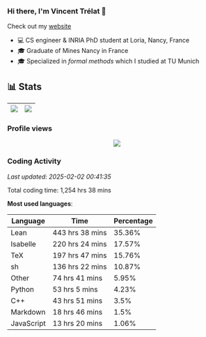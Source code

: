 ### Hi there, I'm Vincent Trélat 👋

Check out my [website](https://vtrelat.github.io)

-   💻 CS engineer & INRIA PhD student at Loria, Nancy, France
-   🎓 Graduate of Mines Nancy in France
-   🎓 Specialized in _formal methods_ which I studied at TU Munich

## 📊 **Stats**

| <img align="center" src="https://readme-stats.clckblog.space/api?username=VTrelat&show_icons=true&include_all_commits=true&theme=tokyonight&hide_border=true" /> | <img align="center" src="https://readme-stats.clckblog.space/api/top-langs/?username=VTrelat&layout=compact&theme=tokyonight&hide_border=true" /> |
| ---------------------------------------------------------------------------------------------------------------------------------------------------------------- | ------------------------------------------------------------------------------------------------------------------------------------------------- |

### Profile views

<p align="center">
 <img src="https://profile-counter.glitch.me/VTrelat/count.svg" />
</p>

<!--automations-->
### Coding Activity
_Last updated: 2025-02-02 00:41:35_

Total coding time: 1,254 hrs 38 mins

**Most used languages**:

| Language | Time | Percentage |
| ------------- | ------------- | ------------- |
| Lean | 443 hrs 38 mins | 35.36% |
| Isabelle | 220 hrs 24 mins | 17.57% |
| TeX | 197 hrs 47 mins | 15.76% |
| sh | 136 hrs 22 mins | 10.87% |
| Other | 74 hrs 41 mins | 5.95% |
| Python | 53 hrs 5 mins | 4.23% |
| C++ | 43 hrs 51 mins | 3.5% |
| Markdown | 18 hrs 46 mins | 1.5% |
| JavaScript | 13 hrs 20 mins | 1.06% |

